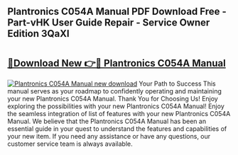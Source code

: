 ## Plantronics C054A Manual PDF Download Free - Part-vHK User Guide Repair - Service Owner Edition 3QaXl

# <h2><a href="http://cf12016.oget.top/?id=Plantronics+C054A+Manual">🔗Download New 👉🔴 Plantronics C054A Manual</a></h2>

[![Plantronics C054A Manual new download](https://i.imgur.com/5g1atiW.png)](http://cf12016.oget.top/?id=Plantronics+C054A+Manual)
Your Path to Success This manual serves as your roadmap to confidently operating and maintaining your new Plantronics C054A Manual. Thank You for Choosing Us! Enjoy exploring the possibilities with your new Plantronics C054A Manual! Enjoy the seamless integration of list of features with your new Plantronics C054A Manual. We believe that the Plantronics C054A Manual has been an essential guide in your quest to understand the features and capabilities of your new item. If you need any assistance or have any questions, our customer service team is always available.
